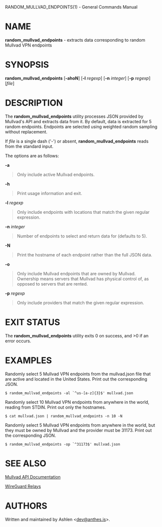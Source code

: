 RANDOM\_MULLVAD\_ENDPOINTS(1) - General Commands Manual

# NAME

**random\_mullvad\_endpoints** - extracts data corresponding to random Mullvad VPN endpoints

# SYNOPSIS

**random\_mullvad\_endpoints**
\[**-ahoN**]
\[**-l**&nbsp;*regexp*]
\[**-n**&nbsp;*integer*]
\[**-p**&nbsp;*regexp*]
\[*file*]

# DESCRIPTION

The
**random\_mullvad\_endpoints**
utility processes JSON provided by Mullvad's API and extracts data from
it. By default, data is extracted for 5 random endpoints. Endpoints are
selected using weighted random sampling without replacement.

If
*file*
is a single dash
('-')
or absent,
**random\_mullvad\_endpoints**
reads from the standard input.

The options are as follows:

**-a**

> Only include active Mullvad endpoints.

**-h**

> Print usage information and exit.

**-l** *regexp*

> Only include endpoints with locations that match the given regular
> expression.

**-n** *integer*

> Number of endpoints to select and return data for (defaults to 5).

**-N**

> Print the hostname of each endpoint rather than the full JSON data.

**-o**

> Only include Mullvad endpoints that are owned by Mullvad. Ownership
> means servers that Mullvad has physical control of, as opposed to
> servers that are rented.

**-p** *regexp*

> Only include providers that match the given regular expression.

# EXIT STATUS

The
**random\_mullvad\_endpoints**
utility exits 0 on success, and &gt;0 if an error occurs.

# EXAMPLES

Randomly select 5 Mullvad VPN endpoints from the mullvad.json file that
are active and located in the United States. Print out the corresponding
JSON.

	$ random_mullvad_endpoints -al `^us-[a-z]{3}$' mullvad.json

Randomly select 10 Mullvad VPN endpoints from anywhere in the world,
reading from STDIN. Print out only the hostnames.

	$ cat mullvad.json | random_mullvad_endpoints -n 10 -N

Randomly select 5 Mullvad VPN endpoints from anywhere in the world, but
they must be owned by Mullvad and the provider must be 31173. Print out
the corresponding JSON.

	$ random_mullvad_endpoints -op `^31173$' mullvad.json

# SEE ALSO

[Mullvad API Documentation](https://api.mullvad.net/public/documentation/)

[WireGuard Relays](https://api.mullvad.net/public/relays/wireguard/v2)

# AUTHORS

Written and maintained by
Ashlen &lt;[dev@anthes.is](mailto:dev@anthes.is)&gt;.
